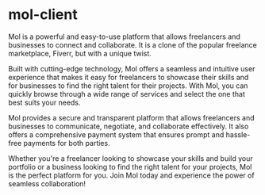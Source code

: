 # mol-client

Mol is a powerful and easy-to-use platform that allows freelancers and businesses to connect and collaborate. It is a clone of the popular freelance marketplace, Fiverr, but with a unique twist.

Built with cutting-edge technology, Mol offers a seamless and intuitive user experience that makes it easy for freelancers to showcase their skills and for businesses to find the right talent for their projects. With Mol, you can quickly browse through a wide range of services and select the one that best suits your needs.

Mol provides a secure and transparent platform that allows freelancers and businesses to communicate, negotiate, and collaborate effectively. It also offers a comprehensive payment system that ensures prompt and hassle-free payments for both parties.

Whether you're a freelancer looking to showcase your skills and build your portfolio or a business looking to find the right talent for your projects, Mol is the perfect platform for you. Join Mol today and experience the power of seamless collaboration!
